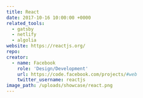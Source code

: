 ```yaml
---
title: React
date: 2017-10-16 10:00:00 +0000
related_tools:
  - gatsby
  - netlify
  - algolia
website: https://reactjs.org/
repo:
creator:
  - name: Facebook
    role: 'Design/Development'
    url: https://code.facebook.com/projects/#web
    twitter_username: reactjs
image_path: /uploads/showcase/react.png
---
```

